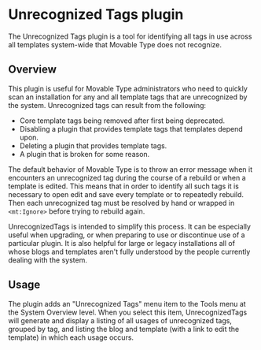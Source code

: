 # Unrecognized Tags plugin

The Unrecognized Tags plugin is a tool for identifying all tags in use across
all templates system-wide that Movable Type does not recognize.

## Overview

This plugin is useful for Movable Type administrators who need to quickly scan
an installation for any and all template tags that are unrecognized by the
system. Unrecognized tags can result from the following:

* Core template tags being removed after first being deprecated.
* Disabling a plugin that provides template tags that templates depend
  upon.
* Deleting a plugin that provides template tags.
* A plugin that is broken for some reason.

The default behavior of Movable Type is to throw an error message when it
encounters an unrecognized tag during the course of a rebuild or when a
template is edited. This means that in order to identify all such tags it is
necessary to open edit and save every template or to repeatedly rebuild. Then
each unrecognized tag must be resolved by hand or wrapped in `<mt:Ignore>`
before trying to rebuild again.

UnrecognizedTags is intended to simplify this process. It can be especially
useful when upgrading, or when preparing to use or discontinue use of a
particular plugin. It is also helpful for large or legacy installations all of
whose blogs and templates aren't fully understood by the people currently
dealing with the system.

## Usage

The plugin adds an "Unrecognized Tags" menu item to the Tools menu at the
System Overview level. When you select this item, UnrecognizedTags will
generate and display a listing of all usages of unrecognized tags, grouped by
tag, and listing the blog and template (with a link to edit the template) in
which each usage occurs.
